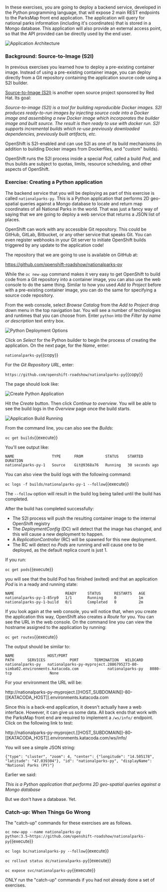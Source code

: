 In these exercises, you are going to deploy a backend service, developed in the Python
programming language, that will expose 2 main REST endpoints to the ParksMap front end application.
The application will query for national parks information (including it's
coordinates) that is stored in a Mongo database.
This application will also provide an external access point, so that the API
provided can be directly used by the end user.

![Application Architecture](../../assets/workshops/workshop-1/07-application-architecture-stage-3.png)

### Background: Source-to-Image (S2I)

In previous exercises you learned how to deploy a pre-existing container
image. Instead of using a pre-existing container image, you can deploy directly from a Git repository containing the application source code using a S2I builder.

[Source-to-Image (S2I)](https://github.com/openshift/source-to-image) is another
open source project sponsored by Red Hat. Its goal:

_Source-to-image (S2I) is a tool for building reproducible Docker images. S2I
produces ready-to-run images by injecting source code into a Docker image and
assembling a new Docker image which incorporates the builder image and built
source. The result is then ready to use with docker run. S2I supports
incremental builds which re-use previously downloaded dependencies, previously
built artifacts, etc._

OpenShift is S2I-enabled and can use S2I as one of its build mechanisms (in
addition to building Docker images from Dockerfiles, and "custom" builds).

OpenShift runs the S2I process inside a special *Pod*, called a build
_Pod_, and thus builds are subject to quotas, limits, resource scheduling, and
other aspects of OpenShift.

### Exercise: Creating a Python application

The backend service that you will be deploying as part of this exercise is
called `nationalparks-py`.  This is a Python application that performs 2D
geo-spatial queries against a Mongo database to locate and return map
coordinates of all National Parks in the world. That was just a fancy way of
saying that we are going to deploy a web service that returns a JSON list of
places.

OpenShift can work with any accessible Git repository. This could be GitHub,
GitLab, Bitbucket, or any other service that speaks Git. You can even register webhooks in
your Git server to initiate OpenShift builds triggered by any update to the
application code!

The repository that we are going to use is available on GitHub at:

https://github.com/openshift-roadshow/nationalparks-py

While the `oc new-app` command makes it very easy to get OpenShift to build code
from a Git repository into a container image, you can also use the web
console to do the same thing. Similar to how you used _Add to Project_ before
with a pre-existing container image, you can do the same for specifying a source code
repository.

From the web console, select _Browse Catalog_ from the _Add to Project_ drop down menu in the top navigation bar.
You will see a number of technologies and runtimes that you
can choose from.
Enter `python` into the _Filter by name or description_ text entry box.

![Python Deployment Options](../../assets/workshops/workshop-1/07-python-service-catalog.png)

Click on _Select_ for the Python builder to begin the process of creating the application. On the next page, for the _Name_, enter:

``nationalparks-py``{{copy}}

For the _Git Repository URL_, enter:

``https://github.com/openshift-roadshow/nationalparks-py``{{copy}}

The page should look like:

![Create Python Application](../../assets/workshops/workshop-1/07-create-python-application.png)

Hit the _Create_ button. Then click _Continue to
overview_. You will be able to see the build logs in the _Overview_ page once the build starts.

![Application Build Running](../../assets/workshops/workshop-1/07-application-build-running.png)

From the command line, you can also see the *Builds*:

``oc get builds``{{execute}}

You'll see output like:

```
NAME                 TYPE      FROM          STATUS    STARTED         DURATION
nationalparks-py-1   Source    Git@9368a76   Running   30 seconds ago
```

You can also view the build logs with the following command:

``oc logs -f builds/nationalparks-py-1 --follow``{{execute}}

The ``--follow`` option will result in the build log being tailed until the build has completed.

After the build has completed successfully:

* The S2I process will push the resulting container image to the internal OpenShift registry
* The _DeploymentConfig_ (DC) will detect that the image has changed, and this
  will cause a new deployment to happen.
* A _ReplicationController_ (RC) will be spawned for this new deployment.
* The RC will detect no *Pods* are running and will cause one to be deployed, as the default replica count is just 1.

If you run:

``oc get pods``{{execute}}

you will see that the build Pod
has finished (exited) and that an application *Pod* is in a ready and running state:

```
NAME                       READY     STATUS      RESTARTS   AGE
nationalparks-py-1-85rp9   1/1       Running     0          1m
nationalparks-py-1-build   0/1       Completed   0          2m
```

If you look again at the web console, you will notice that, when you create the
application this way, OpenShift also creates a *Route* for you. You can see the
URL in the web console. On the command line you can view the hostname assigned to the application by running:

``oc get routes``{{execute}}

The output should be similar to:

```
NAME               HOST/PORT                                                                    PATH      SERVICES           PORT       TERMINATION   WILDCARD
nationalparks-py   nationalparks-py-myproject.2886795273-80-simba02.environments.katacoda.com             nationalparks-py   8080-tcp                 None
```

For your environment the URL will be:

http://nationalparks-py-myproject.[[HOST_SUBDOMAIN]]-80-[[KATACODA_HOST]].environments.katacoda.com

Since this is a back-end application, it doesn't actually have a web interface.
However, it can give us some data. All back ends that work with the ParksMap
front end are required to implement a `/ws/info/` endpoint. Click on the following link to test:

http://nationalparks-py-myproject.[[HOST_SUBDOMAIN]]-80-[[KATACODA_HOST]].environments.katacoda.com/ws/info/

You will see a simple JSON string:

```
{"type": "cluster", "zoom": 4, "center": {"longitude": "14.505178", "latitude": "47.039304"}, "id": "nationalparks-py", "displayName": "National Parks (PY)"}
```

Earlier we said:

_This is a Python application that performs 2D geo-spatial queries
against a Mongo database_

But we don't have a database. Yet.

### Catch-up: When Things Go Wrong

The "catch-up" commands for these exercises are as follows.

``oc new-app --name nationalparks-py python:3.5~https://github.com/openshift-roadshow/nationalparks-py``{{execute}}

``oc logs bc/nationalparks-py --follow``{{execute}}

``oc rollout status dc/nationalparks-py``{{execute}}

``oc expose svc/nationalparks-py``{{execute}}

ONLY run the "catch-up" commands if you had not already done a set of exercises.
